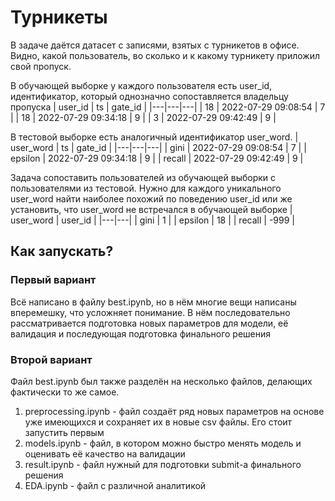 # Турникеты

В задаче даётся датасет с записями, взятых с турникетов в офисе. Видно, какой пользователь, во сколько и к какому турникету приложил свой пропуск.

В обучающей выборке у каждого пользователя есть user_id, идентификатор, который однозначно сопоставляется владельцу пропуска
| user_id | ts | gate_id |
|---|---|---|
| 18 | 2022-07-29 09:08:54 | 7 |
| 18 | 2022-07-29 09:34:18 | 9 |
| 3 | 2022-07-29 09:42:49 | 9 |


В тестовой выборке есть аналогичный идентификатор user_word.
| user_word | ts | gate_id |
|---|---|---|
| gini | 2022-07-29 09:08:54 | 7 |
| epsilon | 2022-07-29 09:34:18 | 9 |
| recall | 2022-07-29 09:42:49 | 9 |

Задача сопоставить пользователей из обучающей выборки с пользователями из тестовой. Нужно для каждого уникального user_word найти наиболее похожий по поведению user_id или же установить, что user_word не встречался в обучающей выборке
| user_word | user_id |
|---|---|
| gini | 1 |
| epsilon | 18 |
| recall | -999 |


## Как запускать?
### Первый вариант
Всё написано в файлу best.ipynb, но в нём многие вещи написаны вперемешку, что усложняет понимание.
В нём последовательно рассматривается подготовка новых параметров для модели, её валидация и последующая подготовка финального решения

### Второй вариант
Файл best.ipynb был также разделён на несколько файлов, делающих фактически то же самое. 
1. preprocessing.ipynb - файл создаёт ряд новых параметров на основе уже имеющихся и сохраняет их в новые csv файлы. Его стоит запустить первым
2. models.ipynb - файл, в котором можно быстро менять модель и оценивать её качество на валидации
3. result.ipynb - файл нужный для подготовки submit-a финального решения
4. EDA.ipynb - файл с различной аналитикой
